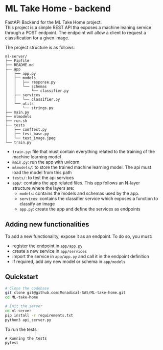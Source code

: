 # ML Take Home - backend

FastAPI Backend for the ML Take Home project.  
This project is a simple REST API tha exposes a machine leaning service through a POST endpoint. The endpoint will allow
a client to request a classification for a given image.

The project structure is as follows:

```
ml-server/
├── Pipfile
├── README.md
├── app
│   ├── app.py
│   ├── models
│   │   ├── response.py
│   │   └── schemas
│   │       └── classifier.py
│   ├── services
│   │   └── classifier.py
│   └── utils
│       └── strings.py
├── main.py
├── mlmodels
├── run.sh
├── tests
│   ├── conftest.py
│   ├── test_base.py
│   └── test_image.jpeg
└── train.py
```

- `train.py`: file that must contain everything related to the training of the machine learning model
- `main.py`: run the app with uvicorn
- `mlmodels/`: to store the trained machine learning model. The api must load the model from this path
- `tests/`: to test the api services
- `app/`: contains the app related files. This app follows an N-layer structure where the layers are:
    - `models`: contains the models and schemas used by the app.
    - `services`: contains the classifier service which exposes a function to classify an image
    - `app.py`: create the app and define the services as endpoints

## Adding new functionalities

To add a new functionality, expose it as an endpoint. To do so, you must:

* register the endpoint in `app/app.py`
* create a new service in `app/services`
* import the service in `app/app.py` and call it in the endpoint definition
* if required, add any new model or schema in `app/models`

## Quickstart

```bash
# Clone the codebase
git clone git@github.com:Monadical-SAS/ML-take-home.git
cd ML-take-home

# Init the server
cd ml-server 
pip install -r requirements.txt
python3 api_server.py 
```

To run the tests

```shell
# Running the tests
pytest
```




